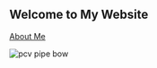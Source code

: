 ## Welcome to My Website

[About Me](about)

![pcv pipe bow](http://survival-mastery.com/wp-content/uploads/2015/08/The-long-pvc-survival-bow.jpg)
